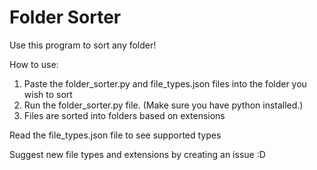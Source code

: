 # Folder Sorter

Use this program to sort any folder!

How to use:

1. Paste the folder_sorter.py and file_types.json files into the folder you wish to sort
2. Run the folder_sorter.py file. (Make sure you have python installed.)
3. Files are sorted into folders based on extensions

Read the file_types.json file to see supported types

Suggest new file types and extensions by creating an issue :D
